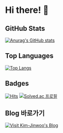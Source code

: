 # Hi there! 👋

## GitHub Stats
[![Anurag's GitHub stats](https://github-readme-stats.vercel.app/api?username=KIMJINWOO4&show_icons=true&theme=radical)](https://github.com/anuraghazra/github-readme-stats)

## Top Languages
[![Top Langs](https://github-readme-stats.vercel.app/api/top-langs/?username=KIMJINWOO4&layout=compact&theme=radical)](https://github.com/anuraghazra/github-readme-stats)

## Badges
[![Hits](https://hits.seeyoufarm.com/api/count/incr/badge.svg?url=https%3A%2F%2Fgithub.com%2FKIMJINWOO4%2Fhit-counter&count_bg=%2379C83D&title_bg=%23555555&icon=&icon_color=%23E7E7E7&title=hits&edge_flat=false)](https://hits.seeyoufarm.com)
[![Solved.ac 프로필](http://mazassumnida.wtf/api/mini/generate_badge?boj=rlawlsdn411)](https://solved.ac/rlawlsdn411)

<!-- Add more sections and details as needed -->

<a href="https://www.google.com/imgres?imgurl=https%3A%2F%2Favatars.githubusercontent.com%2Fu%2F14343537%3Fs%3D280%26v%3D4&tbnid=22NWyWxFeNaYOM&vet=12ahUKEwjDiZrrkIj-AhV5mlYBHS5zBWkQMygDegUIARDfAQ..i&imgrefurl=https%3A%2F%2Fgithub.com%2Ftistory&docid=tcUT1YhnJsoJvM&w=255&h=255&q=tistory&ved=2ahUKEwjDiZrrkIj-AhV5mlYBHS5zBWkQMygDegUIARDfAQ" height="100" width="100"  align="left">
</a>


## Blog 바로가기

[![Visit Kim-Jinwoo's Blog](https://img.shields.io/badge/Visit-Kim--Jinwoo's%20Blog-blue)](https://ak-47.netlify.app)

